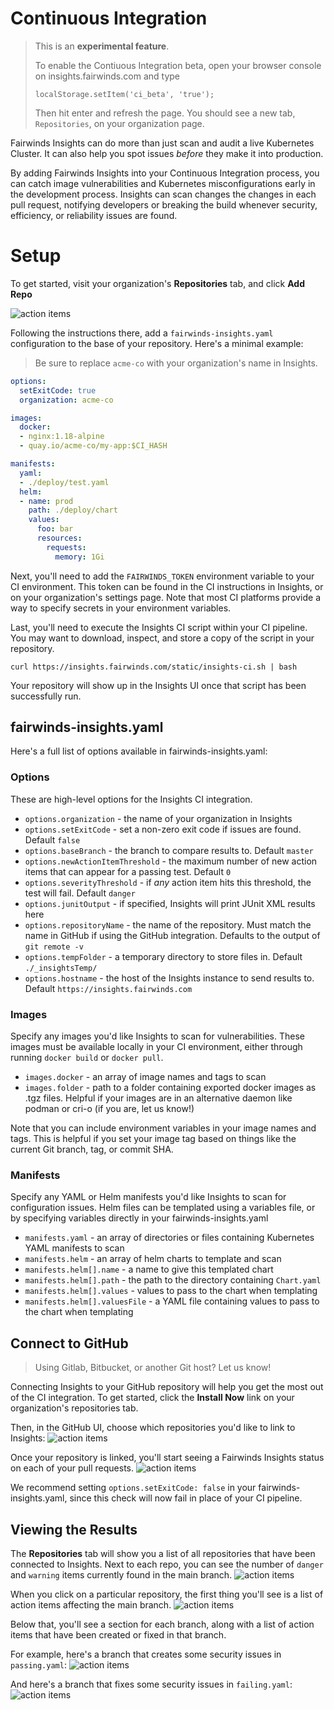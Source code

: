 # Continuous Integration
> This is an **experimental feature**.
>
> To enable the Contiuous Integration beta, open
> your browser console on insights.fairwinds.com and type
> ```
> localStorage.setItem('ci_beta', 'true');
> ```
> Then hit enter and refresh the page. You should see a new tab, `Repositories`, on your organization
> page.

Fairwinds Insights can do more than just scan and audit a live Kubernetes Cluster. It can also
help you spot issues _before_ they make it into production.

By adding Fairwinds Insights into your Continuous Integration process, you can catch image
vulnerabilities and Kubernetes misconfigurations early in the development process. Insights
can scan changes the changes in each pull request, notifying developers or breaking the build
whenever security, efficiency, or reliability issues are found.

# Setup
To get started, visit your organization's **Repositories** tab, and click **Add Repo**

<img :src="$withBase('/img/add-repo.png')" alt="action items">

Following the instructions there, add a `fairwinds-insights.yaml` configuration to the base
of your repository. Here's a minimal example:

> Be sure to replace `acme-co` with your organization's name in Insights.
```yaml
options:
  setExitCode: true
  organization: acme-co

images:
  docker:
  - nginx:1.18-alpine
  - quay.io/acme-co/my-app:$CI_HASH

manifests:
  yaml:
  - ./deploy/test.yaml
  helm:
  - name: prod
    path: ./deploy/chart
    values:
      foo: bar
      resources:
        requests:
          memory: 1Gi
```

Next, you'll need to add the `FAIRWINDS_TOKEN` environment variable to your CI environment. This
token can be found in the CI instructions in Insights, or on your organization's settings page. Note that
most CI platforms provide a way to specify secrets in your environment variables.

Last, you'll need to execute the Insights CI script within your CI pipeline.
You may want to download, inspect, and store a copy of the script in your repository.
```
curl https://insights.fairwinds.com/static/insights-ci.sh | bash
```

Your repository will show up in the Insights UI once that script has been successfully run.

## fairwinds-insights.yaml
Here's a full list of options available in fairwinds-insights.yaml:

### Options
These are high-level options for the Insights CI integration.
* `options.organization` - the name of your organization in Insights
* `options.setExitCode` - set a non-zero exit code if issues are found. Default `false`
* `options.baseBranch` - the branch to compare results to. Default `master`
* `options.newActionItemThreshold` - the maximum number of new action items that can appear for a passing test. Default `0`
* `options.severityThreshold` - if _any_ action item hits this threshold, the test will fail. Default `danger`
* `options.junitOutput` - if specified, Insights will print JUnit XML results here
* `options.repositoryName` - the name of the repository. Must match the name in GitHub if using the GitHub integration. Defaults to the output of `git remote -v`
* `options.tempFolder` - a temporary directory to store files in. Default `./_insightsTemp/`
* `options.hostname` - the host of the Insights instance to send results to. Default `https://insights.fairwinds.com`

### Images
Specify any images you'd like Insights to scan for vulnerabilities. These images must be available
locally in your CI environment, either through running `docker build` or `docker pull`.

* `images.docker` - an array of image names and tags to scan
* `images.folder` - path to a folder containing exported docker images as .tgz files. Helpful if your images are in an alternative daemon like podman or cri-o (if you are, let us know!)

Note that you can include environment variables in your image names and tags. This is helpful
if you set your image tag based on things like the current Git branch, tag, or commit SHA.

### Manifests
Specify any YAML or Helm manifests you'd like Insights to scan for configuration issues.
Helm files can be templated using a variables file, or by specifying variables directly
in your fairwinds-insights.yaml

* `manifests.yaml` - an array of directories or files containing Kubernetes YAML manifests to scan
* `manifests.helm` - an array of helm charts to template and scan
* `manifests.helm[].name` - a name to give this templated chart
* `manifests.helm[].path` - the path to the directory containing `Chart.yaml`
* `manifests.helm[].values` - values to pass to the chart when templating
* `manifests.helm[].valuesFile` - a YAML file containing values to pass to the chart when templating

## Connect to GitHub
> Using Gitlab, Bitbucket, or another Git host? Let us know!

Connecting Insights to your GitHub repository will help you get the most out of the CI integration.
To get started, click the **Install Now** link on your organization's repositories tab.

Then, in the GitHub UI, choose which repositories you'd like to link to Insights:
<img :src="$withBase('/img/github-add-repo.png')" alt="action items">

Once your repository is linked, you'll start seeing a Fairwinds Insights status on each of your
pull requests.
<img :src="$withBase('/img/github-status.png')" alt="action items">

We recommend setting `options.setExitCode: false` in your fairwinds-insights.yaml, since
this check will now fail in place of your CI pipeline.

## Viewing the Results
The **Repositories** tab will show you a list of all repositories that have been connected to Insights.
Next to each repo, you can see the number of `danger` and `warning` items currently found in the main
branch.
<img :src="$withBase('/img/repos-list.png')" alt="action items">

When you click on a particular repository, the first thing you'll see is a list of action items
affecting the main branch.
<img :src="$withBase('/img/repo-main-branch.png')" alt="action items">

Below that, you'll see a section for each branch, along with a list of action items that have
been created or fixed in that branch.

For example, here's a branch that creates some security issues in `passing.yaml`:
<img :src="$withBase('/img/repo-failing-branch.png')" alt="action items">

And here's a branch that fixes some security issues in `failing.yaml`:
<img :src="$withBase('/img/repo-passing-branch.png')" alt="action items">

